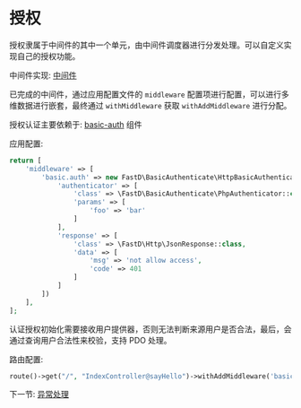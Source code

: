 # 授权

授权隶属于中间件的其中一个单元，由中间件调度器进行分发处理。可以自定义实现自己的授权功能。

中间件实现: [中间件](zh-cn/3.0/3-2-middleware.md)

已完成的中间件，通过应用配置文件的 `middleware` 配置项进行配置，可以进行多维数据进行嵌套，最终通过 `withMiddleware` 获取 `withAddMiddleware` 进行分配。

授权认证主要依赖于: [basic-auth](https://github.com/JanHuang/basic-authenticate) 组件

应用配置: 

```php
return [
    'middleware' => [
        'basic.auth' => new FastD\BasicAuthenticate\HttpBasicAuthentication([
            'authenticator' => [
                'class' => \FastD\BasicAuthenticate\PhpAuthenticator::class,
                'params' => [
                    'foo' => 'bar'
                ]
            ],
            'response' => [
                'class' => \FastD\Http\JsonResponse::class,
                'data' => [
                    'msg' => 'not allow access',
                    'code' => 401
                ]
            ]
        ])
    ],
];
```

认证授权初始化需要接收用户提供器，否则无法判断来源用户是否合法，最后，会通过查询用户合法性来校验，支持 PDO 处理。

路由配置: 

```php
route()->get("/", "IndexController@sayHello")->withAddMiddleware('basic.auth');
```

下一节: [异常处理](zh-cn/3.0/2-5-exception-handling.md)
